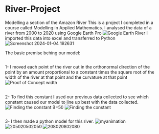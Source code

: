 # River-Project
Modelling a section of the Amazon River
This is a project I completed in a course called Modelling in Applied Mathematics.
I analysed the data of a river from 2000 to 2020 using Google Earth Pro
![Google Earth River](https://github.com/seanwhite674/River-Project/assets/110498155/564213f3-41e7-4354-8ac7-e32275583889)
I imported this data into excel and transferred to Python
![Screenshot 2024-01-04 192631](https://github.com/seanwhite674/River-Project/assets/110498155/fc973146-3868-416a-9273-29a857a802d3)

The basic premise behing our model:
##
  1- I moved each point of the river out in the orthonormal direction of the point by an amount proportional to a constant 
  times the square root of the width of the river at that point and the curvature at that point
  ![Proof of Concept width](https://github.com/seanwhite674/River-Project/assets/110498155/62e1b3ca-45b5-4ed9-8032-0d6b3b07fd63)
  ##
  2- To find this constant I used our previous data collected to see which constant caused our model to line up best with the 
  data collected.
  ![Finding the constant B=50](https://github.com/seanwhite674/River-Project/assets/110498155/88a09235-b2d4-498e-934a-d8bcdae880c2)
  ![Finding the constant](https://github.com/seanwhite674/River-Project/assets/110498155/7d91a181-cdb4-4593-8308-1b00c626ee64)
 ##
  3- I then made a python model for this river.
![myanimation](https://github.com/seanwhite674/River-Project/assets/110498155/39923922-5c91-44e7-991d-946df36297a7)
![205020502050](https://github.com/seanwhite674/River-Project/assets/110498155/9ef08b07-4f31-4051-8745-86213fedcaa7)
![208020802080](https://github.com/seanwhite674/River-Project/assets/110498155/82dc4166-41f2-4098-acec-d5ed7819474c)


